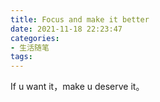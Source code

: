 ```yaml
---
title: Focus and make it better
date: 2021-11-18 22:23:47
categories: 
- 生活随笔
tags:
---
```


If u want it，make u deserve it。
